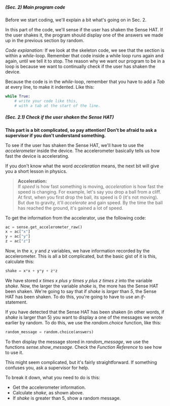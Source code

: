 ##### (Sec. 2) Main program code

Before we start coding, we'll explain a bit what's going on in Sec. 2.

In this part of the code, we'll sense if the user has shaken the Sense HAT.
If the user shakes it, the program should display one of the answers we made
up in the previous section by random.

*Code explanation:* If we look at the skeleton code, we see that the section is within a *while*-loop.
Remember that code inside a while loop runs again and again, until we tell it to
stop. The reason why we want our program to be in a loop is because we want
to continually check if the user has shaken the device.

Because the code is in the *while*-loop, remember that you have to add
a *Tab* at every line, to make it indented. Like this:

```python
while True:
    # write your code like this,
    # with a tab at the start of the line.
```

##### (Sec. 2.1) Check if the user shaken the Sense HAT)

**This part is a bit complicated, so pay attention! Don't be afraid to ask a supervisor if you don't understand something.**

To see if the user has shaken the Sense HAT, we'll have to use the *accelerometer* inside the device. The
accelerometer basically tells us how fast the device is accelerating.

If you don't know what the word *acceleration* means, the next bit will give
you a short lesson in physics.

> **Acceleration:**<br>
>  If *speed* is how fast
> something is moving, *acceleration* is how fast the speed is changing. For example,
> let's say you drop a ball from a cliff. At first, when you first drop the ball,
> its speed is 0 (it's not moving). But due to gravity, it'll *accelerate* and
> gain speed. By the time the ball has reached the ground, it's gained a lot of
> speed.

To get the information from the accelerator, use the following code:

```python
ac = sense.get_accelerometer_raw()
x = ac["x"]
y = ac["y"]
z = ac["z"]
```

Now, in the *x*, *y* and *z* variables, we have information recorded by
the accelerometer. This is all a bit complicated, but the basic gist of it
is this, calculate this:

```python
shake = x*x + y*y + z*z
```

We have stored *x times x plus y times y plus z times z* into the variable *shake*. Now, the larger the variable *shake* is, the more has the Sense HAT been shaken.
We're going to say that if *shake* is *larger* than *5*, the Sense HAT has been shaken. To do this, you're going to have to use an *if*-statement.

If you have detected that the Sense HAT has been shaken (in other words, if
*shake* is larger than 5) you want to display a one of the messages we
wrote earlier by random. To do this, we use the *random.choice* function, like this:

```python
random_message = random.choice(answers)
```

To then display the message stored in *random_message*, we use the functions
*sense.show_message*. Check the *Function Reference* to see how to use it.

This might seem complicated, but it's fairly straightforward. If something confuses
you, ask a supervisor for help.

To break it down, what you need to do is this:

- Get the accelerometer information.
- Calculate *shake*, as shown above.
- If *shake* is greater than 5, show a random message.
